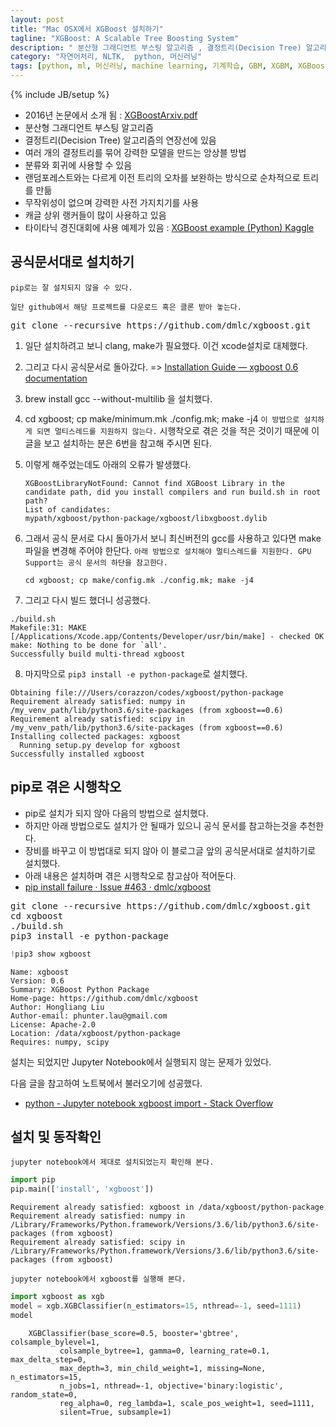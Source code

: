 ```yaml
---
layout: post
title: "Mac OSX에서 XGBoost 설치하기" 
tagline: "XGBoost: A Scalable Tree Boosting System"
description: " 분산형 그래디언트 부스팅 알고리즘 , 결정트리(Decision Tree) 알고리즘의 연장선에 있음 , 여러 개의 결정트리를 묶어 강력한 모델을 만드는 앙상블 방법 , 분류와 회귀에 사용할 수 있음 , 랜덤포레스트와는 다르게 이전 트리의 오차를 보완하는 방식으로 순차적으로 트리를 만듦 , 무작위성이 없으며 강력한 사전 가지치기를 사용 , 캐글 상위 랭커들이 많이 사용하고 있음"
category: "자연어처리, NLTK,  python, 머신러닝"
tags: [python, ml, 머신러닝, machine learning, 기계학습, GBM, XGBM, XGBoost, 부스팅, 배깅]
---
```


{% include JB/setup %}

* 2016년 논문에서 소개 됨 : [XGBoostArxiv.pdf](http://dmlc.cs.washington.edu/data/pdf/XGBoostArxiv.pdf)
* 분산형 그래디언트 부스팅 알고리즘
* 결정트리(Decision Tree) 알고리즘의 연장선에 있음
* 여러 개의 결정트리를 묶어 강력한 모델을 만드는 앙상블 방법
* 분류와 회귀에 사용할 수 있음
* 랜덤포레스트와는 다르게 이전 트리의 오차를 보완하는 방식으로 순차적으로 트리를 만듦
* 무작위성이 없으며 강력한 사전 가지치기를 사용
* 캐글 상위 랭커들이 많이 사용하고 있음
* 타이타닉 경진대회에 사용 예제가 있음 : [XGBoost example (Python) Kaggle](https://www.kaggle.com/datacanary/xgboost-example-python/)


## 공식문서대로 설치하기

`
pip로는 잘 설치되지 않을 수 있다.
`

`일단 github에서 해당 프로젝트를 다운로드 혹은 클론 받아 놓는다.`

<pre>
git clone --recursive https://github.com/dmlc/xgboost.git  
</pre>

1. 일단 설치하려고 보니 clang, make가 필요했다. 이건 xcode설치로 대체했다.
2. 그리고 다시 공식문서로 돌아갔다. => [Installation Guide — xgboost 0.6 documentation](https://xgboost.readthedocs.io/en/latest/build.html)
3. brew install gcc --without-multilib 을 설치했다.
4. cd xgboost; cp make/minimum.mk ./config.mk; make -j4 `이 방법으로 설치하게 되면 멀티스레드를 지원하지 않는다.` 시행착오로 겪은 것을 적은 것이기 때문에 이 글을 보고 설치하는 분은 6번을 참고해 주시면 된다.
5. 이렇게 해주었는데도 아래의 오류가 발생했다.

	```
	XGBoostLibraryNotFound: Cannot find XGBoost Library in the candidate path, did you install compilers and run build.sh in root path?
	List of candidates:
	mypath/xgboost/python-package/xgboost/libxgboost.dylib
	```

6. 그래서 공식 문서로 다시 돌아가서 보니 최신버전의 gcc를 사용하고 있다면 make 파일을 변경해 주어야 한단다.
`아래 방법으로 설치해야 멀티스레드를 지원한다. GPU Support는 공식 문서의 하단을 참고한다.`

	`cd xgboost; cp make/config.mk ./config.mk; make -j4`

7. 그리고 다시 빌드 했더니 성공했다.
```
./build.sh
Makefile:31: MAKE [/Applications/Xcode.app/Contents/Developer/usr/bin/make] - checked OK
make: Nothing to be done for `all'.
Successfully build multi-thread xgboost
```

8. 마지막으로 `pip3 install -e python-package`로 설치했다.
```
Obtaining file:///Users/corazzon/codes/xgboost/python-package
Requirement already satisfied: numpy in /my_venv_path/lib/python3.6/site-packages (from xgboost==0.6)
Requirement already satisfied: scipy in /my_venv_path/lib/python3.6/site-packages (from xgboost==0.6)
Installing collected packages: xgboost
  Running setup.py develop for xgboost
Successfully installed xgboost
```

## pip로 겪은 시행착오
* pip로 설치가 되지 않아 다음의 방법으로 설치했다.
* 하지만 아래 방법으로도 설치가 안 될때가 있으니 공식 문서를 참고하는것을 추천한다.
* 장비를 바꾸고 이 방법대로 되지 않아 이 블로그글 앞의 공식문서대로 설치하기로 설치했다.  
* 아래 내용은 설치하며 겪은 시행착오로 참고삼아 적어둔다.
* [pip install failure · Issue #463 · dmlc/xgboost](https://github.com/dmlc/xgboost/issues/463)

<pre>
git clone --recursive https://github.com/dmlc/xgboost.git  
cd xgboost  
./build.sh
pip3 install -e python-package  
</pre>


```python
!pip3 show xgboost
```

    Name: xgboost
    Version: 0.6
    Summary: XGBoost Python Package
    Home-page: https://github.com/dmlc/xgboost
    Author: Hongliang Liu
    Author-email: phunter.lau@gmail.com
    License: Apache-2.0
    Location: /data/xgboost/python-package
    Requires: numpy, scipy


설치는 되었지만 Jupyter Notebook에서 실행되지 않는 문제가 있었다.

다음 글을 참고하여 노트북에서 불러오기에 성공했다.

* [python - Jupyter notebook xgboost import - Stack Overflow](https://stackoverflow.com/questions/44856105/jupyter-notebook-xgboost-import)



## 설치 및 동작확인

`jupyter notebook에서 제대로 설치되었는지 확인해 본다.`

```python
import pip
pip.main(['install', 'xgboost'])
```

    Requirement already satisfied: xgboost in /data/xgboost/python-package
    Requirement already satisfied: numpy in /Library/Frameworks/Python.framework/Versions/3.6/lib/python3.6/site-packages (from xgboost)
    Requirement already satisfied: scipy in /Library/Frameworks/Python.framework/Versions/3.6/lib/python3.6/site-packages (from xgboost)


`jupyter notebook에서 xgboost를 실행해 본다.`

```python
import xgboost as xgb
model = xgb.XGBClassifier(n_estimators=15, nthread=-1, seed=1111)
model
```

```
    XGBClassifier(base_score=0.5, booster='gbtree', colsample_bylevel=1,
           colsample_bytree=1, gamma=0, learning_rate=0.1, max_delta_step=0,
           max_depth=3, min_child_weight=1, missing=None, n_estimators=15,
           n_jobs=1, nthread=-1, objective='binary:logistic', random_state=0,
           reg_alpha=0, reg_lambda=1, scale_pos_weight=1, seed=1111,
           silent=True, subsample=1)
```
